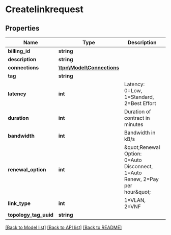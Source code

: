 # Createlinkrequest

## Properties
Name | Type | Description | Notes
------------ | ------------- | ------------- | -------------
**billing_id** | **string** |  | [optional] 
**description** | **string** |  | [optional] 
**connections** | [**\tpn\Model\Connections**](Connections.md) |  | [optional] 
**tag** | **string** |  | [optional] 
**latency** | **int** | Latency: 0&#x3D;Low, 1&#x3D;Standard, 2&#x3D;Best Effort | [optional] 
**duration** | **int** | Duration of contract in minutes | [optional] 
**bandwidth** | **int** | Bandwidth in kB/s | [optional] 
**renewal_option** | **int** | \&quot;Renewal Option: 0&#x3D;Auto Disconnect, 1&#x3D;Auto Renew, 2&#x3D;Pay per hour\&quot; | [optional] 
**link_type** | **int** | 1&#x3D;VLAN, 2&#x3D;VNF | [optional] 
**topology_tag_uuid** | **string** |  | [optional] 

[[Back to Model list]](../README.md#documentation-for-models) [[Back to API list]](../README.md#documentation-for-api-endpoints) [[Back to README]](../README.md)


